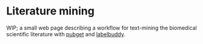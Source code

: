 # Literature mining

WIP; a small web page describing a workflow for text-mining the biomedical scientific literature with [pubget](https://neuroquery.github.io/pubget/pubget.html) and [labelbuddy](https://jeromedockes.github.io/labelbuddy/).
